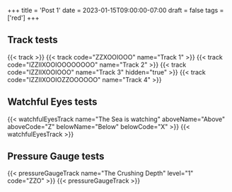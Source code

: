 +++
title = 'Post 1'
date = 2023-01-15T09:00:00-07:00
draft = false
tags = ['red']
+++


## Track tests
{{< track >}}
{{< track code="ZZXOOIOOO" name="Track 1" >}}
{{< track code="IZZIIXOOIOOOOOOOO" name="Track 2" >}}
{{< track code="IZZIIXOOIOOO" name="Track 3" hidden="true" >}}
{{< track code="IZZIIXOOIOZZOOOOOO" name="Track 4" >}}

## Watchful Eyes tests
{{< watchfulEyesTrack name="The Sea is watching" aboveName="Above" aboveCode="Z" belowName="Below" belowCode="X" >}}
{{< watchfulEyesTrack >}}

## Pressure Gauge tests
{{< pressureGaugeTrack name="The Crushing Depth" level="1" code="ZZO" >}}
{{< pressureGaugeTrack >}}